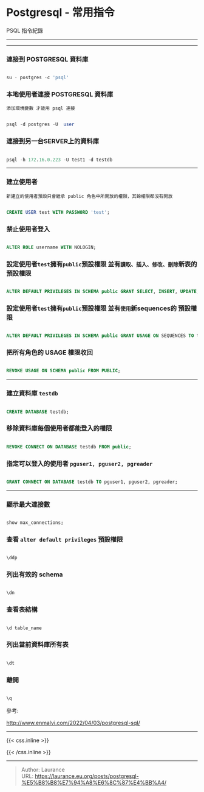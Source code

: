 # Postgresql - 常用指令


<!--more-->
PSQL 指令紀錄

***
***

### 連接到 POSTGRESQL 資料庫

```sql

su - postgres -c 'psql'
```

### 本地使用者連接 POSTGRESQL 資料庫
`添加環境變數 才能用 psql 連接`

```sql

psql -d postgres -U  user 
```

### 連接到另一台SERVER上的資料庫

```sql

psql -h 172.16.0.223 -U test1 -d testdb
```

---

### 建立使用者
`新建立的使用者預設只會繼承 public 角色中所開放的權限，其餘權限都沒有開放`

```sql

CREATE USER test WITH PASSWORD 'test';
```

### 禁止使用者登入

```sql

ALTER ROLE username WITH NOLOGIN;
```

### 設定使用者`test`擁有`public`預設權限 並有`讀取、插入、修改、刪除`新表的 預設權限

```sql

ALTER DEFAULT PRIVILEGES IN SCHEMA public GRANT SELECT, INSERT, UPDATE, DELETE ON TABLES TO test;
```

### 設定使用者`test`擁有`public`預設權限 並有`使用`新sequences的 預設權限

```sql

ALTER DEFAULT PRIVILEGES IN SCHEMA public GRANT USAGE ON SEQUENCES TO test;
```

### 把所有角色的 USAGE 權限收回

```sql

REVOKE USAGE ON SCHEMA public FROM PUBLIC;
```

---

### 建立資料庫 `testdb` 

```sql

CREATE DATABASE testdb;
```

### 移除資料庫每個使用者都能登入的權限

```sql

REVOKE CONNECT ON DATABASE testdb FROM public;
```

### 指定可以登入的使用者 `pguser1, pguser2, pgreader`

```sql

GRANT CONNECT ON DATABASE testdb TO pguser1, pguser2, pgreader;
```

---

### 顯示最大連接數

```sql

show max_connections;
```

### 查看 `alter default privileges` 預設權限

```sql

\ddp
```

### 列出有效的 schema

```sql

\dn
```

### 查看表結構

```sql

\d table_name
```

### 列出當前資料庫所有表

```sql

\dt
```

### 離開

```sql

\q
```

參考:

http://www.enmalvi.com/2022/04/03/postgresql-sql/

***

{{< css.inline >}}
<style>
.emojify {
	font-family: Apple Color Emoji, Segoe UI Emoji, NotoColorEmoji, Segoe UI Symbol, Android Emoji, EmojiSymbols;
	font-size: 2rem;
	vertical-align: middle;
}
@media screen and (max-width:650px) {
  .nowrap {
    display: block;
    margin: 25px 0;
  }
}
</style>
{{< /css.inline >}}


---

> Author: Laurance  
> URL: https://laurance.eu.org/posts/postgresql-%E5%B8%B8%E7%94%A8%E6%8C%87%E4%BB%A4/  

